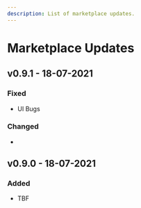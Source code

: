 ```yaml
---
description: List of marketplace updates.
---
```


# Marketplace Updates

## v0.9.1 - 18-07-2021

### Fixed

* UI Bugs

### Changed

* 
## v0.9.0 - 18-07-2021

### Added

* TBF

